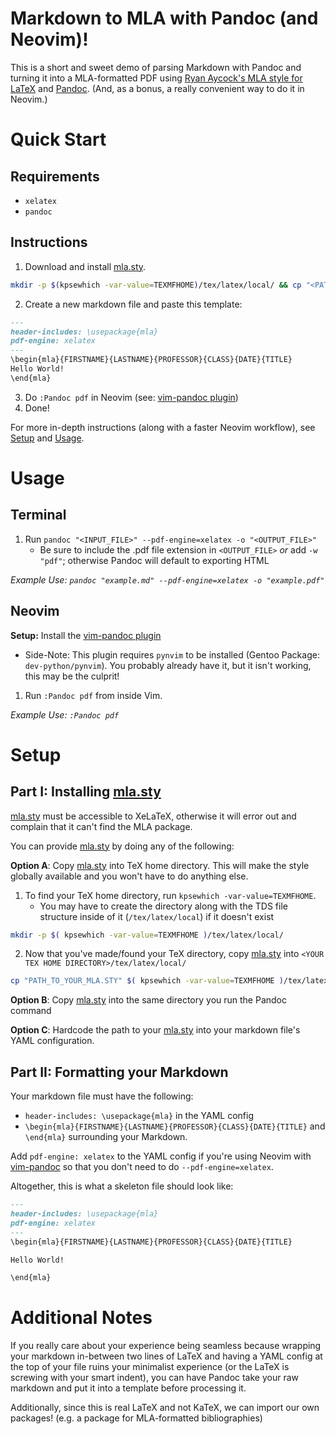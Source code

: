 # Markdown to MLA with Pandoc (and Neovim)!

This is a short and sweet demo of parsing Markdown with Pandoc and turning it into a MLA-formatted PDF using [Ryan Aycock's MLA style for LaTeX](https://ctan.mirror.rafal.ca/macros/latex/contrib/mla-paper) and [Pandoc](https://pandoc.org/). (And, as a bonus, a really convenient way to do it in Neovim.)

# Quick Start

## Requirements

- `xelatex` 
- `pandoc`

## Instructions

1. Download and install [mla.sty](https://raw.githubusercontent.com/Enchoseon/Markdown-to-MLA-with-Pandoc/main/mla.sty).
```bash
mkdir -p $(kpsewhich -var-value=TEXMFHOME)/tex/latex/local/ && cp "<PATH_TO_DOWNLOADED_MLA.STY>" $( kpsewhich -var-value=TEXMFHOME )/tex/latex/local/
```
2. Create a new markdown file and paste this template:
```markdown
---
header-includes: \usepackage{mla}
pdf-engine: xelatex
---
\begin{mla}{FIRSTNAME}{LASTNAME}{PROFESSOR}{CLASS}{DATE}{TITLE}
Hello World!
\end{mla}
```
3. Do `:Pandoc pdf` in Neovim (see: [vim-pandoc plugin](https://github.com/vim-pandoc/vim-pandoc))
4. Done!

For more in-depth instructions (along with a faster Neovim workflow), see [Setup](#setup) and [Usage](#usage).

# Usage

## Terminal

1. Run `pandoc "<INPUT_FILE>" --pdf-engine=xelatex -o "<OUTPUT_FILE>"`
    - Be sure to include the .pdf file extension in `<OUTPUT_FILE>` *or* add `-w "pdf"`; otherwise Pandoc will default to exporting HTML

*Example Use: `pandoc "example.md" --pdf-engine=xelatex -o "example.pdf"`*

## Neovim

**Setup:** Install the [vim-pandoc plugin](https://github.com/vim-pandoc/vim-pandoc)
- Side-Note: This plugin requires `pynvim` to be installed (Gentoo Package: `dev-python/pynvim`). You probably already have it, but it isn't working, this may be the culprit!

1. Run `:Pandoc pdf` from inside Vim.

*Example Use: `:Pandoc pdf`*

# Setup

## Part I: Installing [mla.sty](https://raw.githubusercontent.com/Enchoseon/Markdown-to-MLA-with-Pandoc/main/mla.sty)

[mla.sty](https://raw.githubusercontent.com/Enchoseon/Markdown-to-MLA-with-Pandoc/main/mla.sty) must be accessible to XeLaTeX, otherwise it will error out and complain that it can't find the MLA package.

You can provide [mla.sty](https://raw.githubusercontent.com/Enchoseon/Markdown-to-MLA-with-Pandoc/main/mla.sty) by doing any of the following:

**Option A**: Copy [mla.sty](https://raw.githubusercontent.com/Enchoseon/Markdown-to-MLA-with-Pandoc/main/mla.sty) into TeX home directory. This will make the style globally available and you won't have to do anything else.
  1. To find your TeX home directory, run `kpsewhich -var-value=TEXMFHOME`.
      - You may have to create the directory along with the TDS file structure inside of it (`/tex/latex/local`) if it doesn't exist
```bash
mkdir -p $( kpsewhich -var-value=TEXMFHOME )/tex/latex/local/
```
  2. Now that you've made/found your TeX directory, copy [mla.sty](https://raw.githubusercontent.com/Enchoseon/Markdown-to-MLA-with-Pandoc/main/mla.sty) into `<YOUR TEX HOME DIRECTORY>/tex/latex/local/`
```bash
cp "PATH_TO_YOUR_MLA.STY" $( kpsewhich -var-value=TEXMFHOME )/tex/latex/local/
```

**Option B**: Copy [mla.sty](https://raw.githubusercontent.com/Enchoseon/Markdown-to-MLA-with-Pandoc/main/mla.sty) into the same directory you run the Pandoc command

**Option C**: Hardcode the path to your [mla.sty](https://raw.githubusercontent.com/Enchoseon/Markdown-to-MLA-with-Pandoc/main/mla.sty) into your markdown file's YAML configuration.

## Part II: Formatting your Markdown

Your markdown file must have the following:
- `header-includes: \usepackage{mla}` in the YAML config
- `\begin{mla}{FIRSTNAME}{LASTNAME}{PROFESSOR}{CLASS}{DATE}{TITLE}` and `\end{mla}` surrounding your Markdown.

Add `pdf-engine: xelatex`  to the YAML config if you're using Neovim with [vim-pandoc](https://github.com/vim-pandoc/vim-pandoc) so that you don't need to do `--pdf-engine=xelatex`.

Altogether, this is what a skeleton file should look like:
```markdown
---
header-includes: \usepackage{mla}
pdf-engine: xelatex
---
\begin{mla}{FIRSTNAME}{LASTNAME}{PROFESSOR}{CLASS}{DATE}{TITLE}

Hello World!

\end{mla}
```

# Additional Notes

If you really care about your experience being seamless because wrapping your markdown in-between two lines of LaTeX and having a YAML config at the top of your file ruins your minimalist experience (or the LaTeX is screwing with your smart indent), you can have Pandoc take your raw markdown and put it into a template before processing it.

Additionally, since this is real LaTeX and not KaTeX, we can import our own packages! (e.g. a package for MLA-formatted bibliographies)
